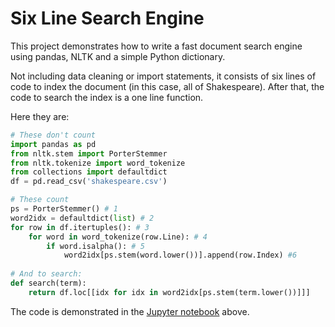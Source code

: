 # Six Line Search Engine
This project demonstrates how to write a fast document search engine using pandas, NLTK and a simple Python dictionary.

Not including data cleaning or import statements, it consists of six lines of code to index the document (in this case, all of Shakespeare). After that, the code to search the index is a one line function.

Here they are:
````python
# These don't count
import pandas as pd
from nltk.stem import PorterStemmer
from nltk.tokenize import word_tokenize
from collections import defaultdict
df = pd.read_csv('shakespeare.csv')

# These count
ps = PorterStemmer() # 1
word2idx = defaultdict(list) # 2
for row in df.itertuples(): # 3
    for word in word_tokenize(row.Line): # 4
        if word.isalpha(): # 5
            word2idx[ps.stem(word.lower())].append(row.Index) #6
            
# And to search:
def search(term):
    return df.loc[[idx for idx in word2idx[ps.stem(term.lower())]]]
````

The code is demonstrated in the [Jupyter notebook](https://github.com/jeremyadamsfisher/7-line-search-engine/blob/master/Searchspeare.ipynb) above.
